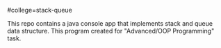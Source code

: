 #college=stack-queue

This repo contains a java console app that implements stack and queue data structure. This program created for "Advanced/OOP Programming" task.
